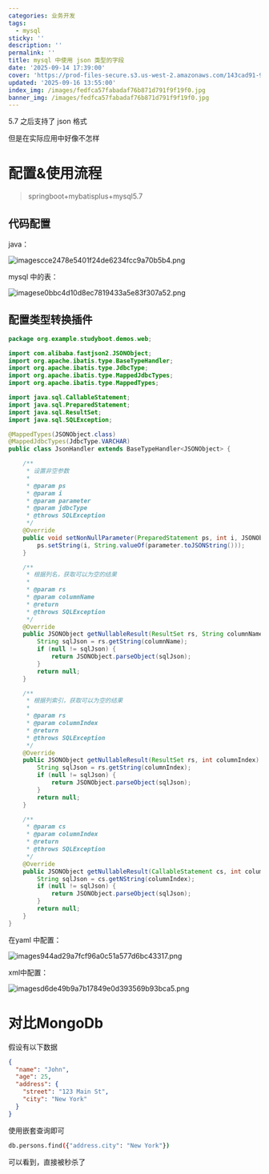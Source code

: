 ```yaml
---
categories: 业务开发
tags:
  - mysql
sticky: ''
description: ''
permalink: ''
title: mysql 中使用 json 类型的字段
date: '2025-09-14 17:39:00'
cover: 'https://prod-files-secure.s3.us-west-2.amazonaws.com/143cad91-961b-48b0-82dc-78fbb6eb5abe/deb71c7a-9910-435b-b686-00d0786e45d3/51711470_p0.jpg?X-Amz-Algorithm=AWS4-HMAC-SHA256&X-Amz-Content-Sha256=UNSIGNED-PAYLOAD&X-Amz-Credential=ASIAZI2LB4667NS4BNMB%2F20250916%2Fus-west-2%2Fs3%2Faws4_request&X-Amz-Date=20250916T180044Z&X-Amz-Expires=3600&X-Amz-Security-Token=IQoJb3JpZ2luX2VjEBoaCXVzLXdlc3QtMiJHMEUCIQDizhGb5SnEUhJBSW%2BHrIVpYDNueJ7nER%2FHsTmkT%2F07hAIgdjBpU0vo61KmlyHvuJLxjXLjjtJSuXAA0ShmZCTfam4qiAQIk%2F%2F%2F%2F%2F%2F%2F%2F%2F%2F%2FARAAGgw2Mzc0MjMxODM4MDUiDDrdOI6oLQ%2Fr2w%2FKVSrcA7kRm3akmp5NwsF67MjNL%2BhU6eNUEp139Tq2nBAe378YXcbhzKTUjExGdDqy9Ir0Z%2FkCCB2jIBklSiQf2Ple9HNtP6EMLwU3ztdR8IEujD31A2Un1IxgDhpkoiIpf9K9C3lAqBiNqoIW7YTBy1D3pDdpZ%2FkqT6yAocU7b6TJDuWYzNCYPDHmcBoJZ7NUyNfQGTv4EMPHawerasnuD4DankhWurKl68TfFSd7UjnexV45LL1hhBE3C0Sr2hHx9Slfu3JobkIep8dinTV27ttnH5E%2B1BQFMcl8y1Srf1iyLxD%2BXJ5goeP1eCuX1LgMKl%2Boa5e4sn4NAGpWAnfxZUHh4OmZXp9wyM3gMccK%2FyHCZq%2F8JzeBYOqisEH2KTbmIUqSeo4HTVuHCLj0IT57uygD47%2FdEN4UBrx64sx%2BC%2FaSlhcKm%2BBR%2F1gSSSlDNPZDAfg2EkFiq12iXCiUhIeJD2Q41t1ePAJ4hNsGHCRL9JhScFS1V%2FiSko3Uaj4TZBrsyxLArHC8vtBTue4y4fG0vQfZQ5UDi16M%2FazFFDOHnc469p9cMW6c%2FyUzs%2Bbm9aDuZaK6pEkBP1mISXLbzaDtC8rWSpU5kecJcmpBmarKLLHP7Vtx2kGBxfC7m0w4fU%2BmMIzDpsYGOqUBsSonoYimvFQCUXS8ArkwvZGPpADwki%2B60Snv%2Ftujud5r%2BCRyJTskCk%2BZfGSsRq0lzhBs89QLzTrrjY%2B2c49C8Ix94b90KkSBSSh97RfaVmOEweZhFg9AojJqXZdTPEvayH%2By03ZALw7JAbu1RtTrCHm1D5hG7eypqRUo2luKw7Bbb%2F%2FmmSoISbHxgjSgTHJ1%2BXPJFH3T64k7i6m5p0Q38ztASD8B&X-Amz-Signature=13bff05f99cfec7a9b668ac0fdcce6378bffbcf297ab70ebe51d9c191889fb2d&X-Amz-SignedHeaders=host&x-amz-checksum-mode=ENABLED&x-id=GetObject'
updated: '2025-09-16 13:55:00'
index_img: /images/fedfca57fabadaf76b871d791f9f19f0.jpg
banner_img: /images/fedfca57fabadaf76b871d791f9f19f0.jpg
---
```


5.7 之后支持了 json 格式


但是在实际应用中好像不怎样


# 配置&使用流程

> springboot+mybatisplus+mysql5.7

## 代码配置


java：


![imagescce2478e5401f24de6234fcc9a70b5b4.png](/images/476a1133e7aaa3e257f0f6fe9cb407b6.png)


mysql 中的表：


![imagese0bbc4d10d8ec7819433a5e83f307a52.png](/images/e2532123fe03eee4705d5db2c2ecc85d.png)


## 配置类型转换插件


```java
package org.example.studyboot.demos.web;

import com.alibaba.fastjson2.JSONObject;
import org.apache.ibatis.type.BaseTypeHandler;
import org.apache.ibatis.type.JdbcType;
import org.apache.ibatis.type.MappedJdbcTypes;
import org.apache.ibatis.type.MappedTypes;

import java.sql.CallableStatement;
import java.sql.PreparedStatement;
import java.sql.ResultSet;
import java.sql.SQLException;

@MappedTypes(JSONObject.class)
@MappedJdbcTypes(JdbcType.VARCHAR)
public class JsonHandler extends BaseTypeHandler<JSONObject> {

    /**
     * 设置非空参数
     *
     * @param ps
     * @param i
     * @param parameter
     * @param jdbcType
     * @throws SQLException
     */
    @Override
    public void setNonNullParameter(PreparedStatement ps, int i, JSONObject parameter, JdbcType jdbcType) throws SQLException {
        ps.setString(i, String.valueOf(parameter.toJSONString()));
    }

    /**
     * 根据列名，获取可以为空的结果
     *
     * @param rs
     * @param columnName
     * @return
     * @throws SQLException
     */
    @Override
    public JSONObject getNullableResult(ResultSet rs, String columnName) throws SQLException {
        String sqlJson = rs.getString(columnName);
        if (null != sqlJson) {
            return JSONObject.parseObject(sqlJson);
        }
        return null;
    }

    /**
     * 根据列索引，获取可以为空的结果
     *
     * @param rs
     * @param columnIndex
     * @return
     * @throws SQLException
     */
    @Override
    public JSONObject getNullableResult(ResultSet rs, int columnIndex) throws SQLException {
        String sqlJson = rs.getString(columnIndex);
        if (null != sqlJson) {
            return JSONObject.parseObject(sqlJson);
        }
        return null;
    }

    /**
     * @param cs
     * @param columnIndex
     * @return
     * @throws SQLException
     */
    @Override
    public JSONObject getNullableResult(CallableStatement cs, int columnIndex) throws SQLException {
        String sqlJson = cs.getNString(columnIndex);
        if (null != sqlJson) {
            return JSONObject.parseObject(sqlJson);
        }
        return null;
    }
}
```


在yaml 中配置：


![images944ad29a7fcf96a0c51a577d6bc43317.png](/images/4d25cc1863ee3e3fa6ae7e6d4c2a6cf7.png)


xml中配置：


![imagesd6de49b9a7b17849e0d393569b93bca5.png](/images/1067c14ea63fdd81764edc7b0b6e9828.png)


# 对比MongoDb


假设有以下数据


```json
{
  "name": "John",
  "age": 25,
  "address": {
    "street": "123 Main St",
    "city": "New York"
  }
}
```


使用嵌套查询即可


```bash
db.persons.find({"address.city": "New York"})
```


可以看到，直接被秒杀了

